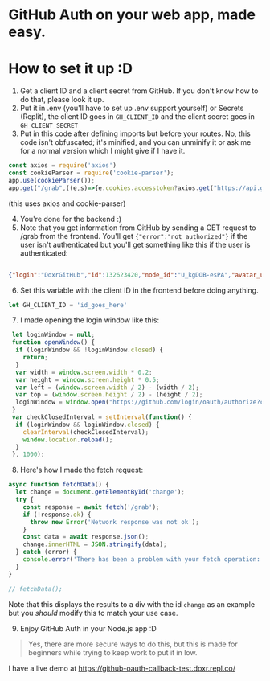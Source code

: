 # GitHub Auth on your web app, made easy.
# How to set it up :D

1. Get a client ID and a client secret from GitHub. If you don't know how to do that, please look it up.
2. Put it in .env (you'll have to set up .env support yourself) or Secrets (Replit), the client ID goes in `GH_CLIENT_ID` and the client secret goes in `GH_CLIENT_SECRET`
3. Put in this code after defining imports but before your routes. No, this code isn't obfuscated; it's minified, and you can unminify it or ask me for a normal version which I might give if I have it.

```js
const axios = require('axios')
const cookieParser = require('cookie-parser');
app.use(cookieParser());
app.get("/grab",((e,s)=>{e.cookies.accesstoken?axios.get("https://api.github.com/user",{headers:{Authorization:"Bearer "+e.cookies.accesstoken.split("=")[1]}}).then((e=>{s.send(e.data)})).catch((e=>{e.response&&401===e.response.status?s.json({error:"not authorized"}):(console.error(e),s.send("error: "+e))})):s.json({error:"not authorized"})})),app.get("/success",((e,s)=>{s.send("\n   <html>\n     <body>\n       <script>\n         window.close();\n       <\/script>\n     </body>\n   </html>\n ")})),app.get("/auth/github/callback",((e,s)=>{axios.post(`https://github.com/login/oauth/access_token?client_id=${process.env.GH_CLIENT_ID}&client_secret=${process.env.GH_CLIENT_SECRET}&code=${e.query.code}`).then((function(o){let n=(o.data+"").split("&")[0];e.cookies.accesstoken&&s.clearCookie("accesstoken"),s.cookie("accesstoken",n,{maxAge:3456e5,httpOnly:!0}),s.send("<html>\n     <body>\n       <script>\n         window.close();\n       <\/script>\n     </body>\n   </html>")})).catch((function(e){e.response?s.send(e.response.data+"\n"+e.response.status+"\n"+e.response.headers):e.request?s.send(e.request):s.send("Error",e.message),console.log(e.config)}))}));
```

(this uses axios and cookie-parser)

4. You're done for the backend :)
5. Note that you get information from GitHub by sending a GET request to /grab from the frontend. You'll get `{"error":"not authorized"}` if the user isn't authenticated but you'll get something like this if the user is authenticated:
   
```json

{"login":"DoxrGitHub","id":132623420,"node_id":"U_kgDOB-esPA","avatar_url":"https://avatars.githubusercontent.com/u/132623420?v=4","gravatar_id":"","url":"https://api.github.com/users/DoxrGitHub","html_url":"https://github.com/DoxrGitHub","followers_url":"https://api.github.com/users/DoxrGitHub/followers","following_url":"https://api.github.com/users/DoxrGitHub/following{/other_user}","gists_url":"https://api.github.com/users/DoxrGitHub/gists{/gist_id}","starred_url":"https://api.github.com/users/DoxrGitHub/starred{/owner}{/repo}","subscriptions_url":"https://api.github.com/users/DoxrGitHub/subscriptions","organizations_url":"https://api.github.com/users/DoxrGitHub/orgs","repos_url":"https://api.github.com/users/DoxrGitHub/repos","events_url":"https://api.github.com/users/DoxrGitHub/events{/privacy}","received_events_url":"https://api.github.com/users/DoxrGitHub/received_events","type":"User","site_admin":false,"name":null,"company":null,"blog":"","location":null,"email":null,"hireable":null,"bio":null,"twitter_username":null,"public_repos":39,"public_gists":0,"followers":1,"following":3,"created_at":"2023-05-04T22:50:32Z","updated_at":"2023-11-16T14:51:58Z"}
```

6. Set this variable with the client ID in the frontend before doing anything.
   
```js
let GH_CLIENT_ID = 'id_goes_here'
```

7. I made opening the login window like this:
   
```js
 let loginWindow = null;
 function openWindow() {
  if (loginWindow && !loginWindow.closed) {
    return;
  }
  var width = window.screen.width * 0.2;
  var height = window.screen.height * 0.5;
  var left = (window.screen.width / 2) - (width / 2);
  var top = (window.screen.height / 2) - (height / 2);
  loginWindow = window.open("https://github.com/login/oauth/authorize?client_id=" + GH_CLIENT_ID, "", `toolbar=no, location=no, directories=no, status=no, menubar=no, scrollbars=no, resizable=yes, width=${width}, height=${height}, top=${top}, left=${left}`);
 }
 var checkClosedInterval = setInterval(function() {
  if (loginWindow && loginWindow.closed) {
    clearInterval(checkClosedInterval);
    window.location.reload();
  }
 }, 1000);
```

8. Here's how I made the fetch request:

```js
async function fetchData() {
  let change = document.getElementById('change');
  try {
    const response = await fetch('/grab');
    if (!response.ok) {
      throw new Error('Network response was not ok');
    }
    const data = await response.json();
    change.innerHTML = JSON.stringify(data);
  } catch (error) {
    console.error('There has been a problem with your fetch operation:', error);
  }
}

// fetchData();
```
Note that this displays the results to a div with the id `change` as an example but you *should* modify this to match your use case.

9. Enjoy GitHub Auth in your Node.js app :D

> Yes, there are more secure ways to do this, but this is made for beginners while trying to keep work to put it in low.

I have a live demo at https://github-oauth-callback-test.doxr.repl.co/
